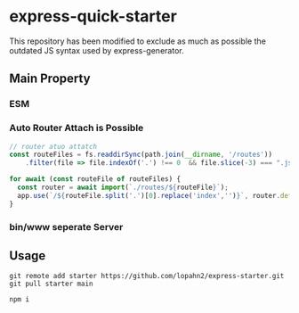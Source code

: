 # express-quick-starter

This repository has been modified to exclude as much as possible the outdated JS syntax used by express-generator.
  
## Main Property
### ESM
### Auto Router Attach is Possible
```js
// router atuo attatch
const routeFiles = fs.readdirSync(path.join(__dirname, '/routes'))
    .filter(file => file.indexOf('.') !== 0  && file.slice(-3) === ".js");

for await (const routeFile of routeFiles) {
  const router = await import(`./routes/${routeFile}`);
  app.use(`/${routeFile.split('.')[0].replace('index','')}`, router.default);
}

```
### bin/www seperate Server

## Usage
```git
git remote add starter https://github.com/lopahn2/express-starter.git
git pull starter main
```
```npm
npm i
```
